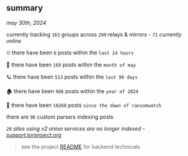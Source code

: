 
## summary
_may 30th, 2024_

currently tracking `163` groups across `299` relays & mirrors - _`71` currently online_

⏲ there have been `6` posts within the `last 24 hours`

🦈 there have been `169` posts within the `month of may`

🪐 there have been `513` posts within the `last 90 days`

🏚 there have been `986` posts within the `year of 2024`

🦕 there have been `10268` posts `since the dawn of ransomwatch`

there are `96` custom parsers indexing posts

_`20` sites using v2 onion services are no longer indexed - [support.torproject.org](https://support.torproject.org/onionservices/v2-deprecation/)_

> see the project [README](https://github.com/joshhighet/ransomwatch#ransomwatch--) for backend technicals
